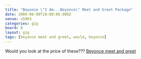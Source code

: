 ```yaml
---
title: "Beyonce \"I Am...Beyonce\" Meet and Greet Package"
date: 2009-06-08T18:00:00.000Z
venue: v5803
categories: gig
board: 8
layout: gig
tags: [beyonce meet and greet, would, beyonce]
---
```

Would you look at the price of these??? <a href="/wiki/beyonce+meet+and+greet">Beyonce meet and greet</a>